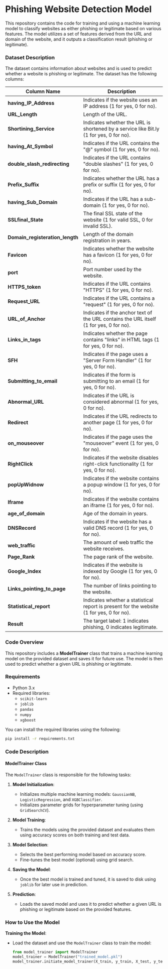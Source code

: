 # Phishing Website Detection Model

This repository contains the code for training and using a machine learning model to classify websites as either phishing or legitimate based on various features. The model utilizes a set of features derived from the URL and domain of the website, and it outputs a classification result (phishing or legitimate).

### Dataset Description

The dataset contains information about websites and is used to predict whether a website is phishing or legitimate. The dataset has the following columns:

| Column Name                        | Description                                                                                       |
|-------------------------------------|---------------------------------------------------------------------------------------------------|
| **having_IP_Address**               | Indicates if the website uses an IP address (1 for yes, 0 for no).                                |
| **URL_Length**                      | Length of the URL.                                                                                 |
| **Shortining_Service**              | Indicates whether the URL is shortened by a service like Bit.ly (1 for yes, 0 for no).             |
| **having_At_Symbol**                | Indicates if the URL contains the "@" symbol (1 for yes, 0 for no).                               |
| **double_slash_redirecting**        | Indicates if the URL contains "double slashes" (1 for yes, 0 for no).                             |
| **Prefix_Suffix**                   | Indicates whether the URL has a prefix or suffix (1 for yes, 0 for no).                           |
| **having_Sub_Domain**               | Indicates if the URL has a sub-domain (1 for yes, 0 for no).                                      |
| **SSLfinal_State**                  | The final SSL state of the website (1 for valid SSL, 0 for invalid SSL).                          |
| **Domain_registeration_length**     | Length of the domain registration in years.                                                       |
| **Favicon**                          | Indicates whether the website has a favicon (1 for yes, 0 for no).                                |
| **port**                             | Port number used by the website.                                                                   |
| **HTTPS_token**                     | Indicates if the URL contains "HTTPS" (1 for yes, 0 for no).                                      |
| **Request_URL**                     | Indicates if the URL contains a "request" (1 for yes, 0 for no).                                 |
| **URL_of_Anchor**                   | Indicates if the anchor text of the URL contains the URL itself (1 for yes, 0 for no).             |
| **Links_in_tags**                   | Indicates whether the page contains "links" in HTML tags (1 for yes, 0 for no).                   |
| **SFH**                             | Indicates if the page uses a "Server Form Handler" (1 for yes, 0 for no).                         |
| **Submitting_to_email**              | Indicates if the form is submitting to an email (1 for yes, 0 for no).                             |
| **Abnormal_URL**                    | Indicates if the URL is considered abnormal (1 for yes, 0 for no).                                |
| **Redirect**                         | Indicates if the URL redirects to another page (1 for yes, 0 for no).                             |
| **on_mouseover**                    | Indicates if the page uses the "mouseover" event (1 for yes, 0 for no).                            |
| **RightClick**                       | Indicates if the website disables right-click functionality (1 for yes, 0 for no).                |
| **popUpWidnow**                      | Indicates if the website contains a popup window (1 for yes, 0 for no).                           |
| **Iframe**                           | Indicates if the website contains an iframe (1 for yes, 0 for no).                                |
| **age_of_domain**                   | Age of the domain in years.                                                                       |
| **DNSRecord**                        | Indicates if the website has a valid DNS record (1 for yes, 0 for no).                             |
| **web_traffic**                      | The amount of web traffic the website receives.                                                   |
| **Page_Rank**                        | The page rank of the website.                                                                      |
| **Google_Index**                     | Indicates if the website is indexed by Google (1 for yes, 0 for no).                              |
| **Links_pointing_to_page**           | The number of links pointing to the website.                                                      |
| **Statistical_report**               | Indicates whether a statistical report is present for the website (1 for yes, 0 for no).         |
| **Result**                           | The target label: 1 indicates phishing, 0 indicates legitimate.                                     |

### Code Overview

This repository includes a **ModelTrainer** class that trains a machine learning model on the provided dataset and saves it for future use. The model is then used to predict whether a given URL is phishing or legitimate.

### Requirements

- Python 3.x
- Required libraries:
  - `scikit-learn`
  - `joblib`
  - `pandas`
  - `numpy`
  - `xgboost`

You can install the required libraries using the following:

```bash
pip install -r requirements.txt
```

### Code Description

#### ModelTrainer Class

The `ModelTrainer` class is responsible for the following tasks:

1. **Model Initialization**:
   - Initializes multiple machine learning models: `GaussianNB`, `LogisticRegression`, and `XGBClassifier`.
   - Initializes parameter grids for hyperparameter tuning (using `GridSearchCV`).

2. **Model Training**:
   - Trains the models using the provided dataset and evaluates them using accuracy scores on both training and test data.

3. **Model Selection**:
   - Selects the best performing model based on accuracy score.
   - Fine-tunes the best model (optional) using grid search.

4. **Saving the Model**:
   - Once the best model is trained and tuned, it is saved to disk using `joblib` for later use in prediction.

5. **Prediction**:
   - Loads the saved model and uses it to predict whether a given URL is phishing or legitimate based on the provided features.

### How to Use the Model

**Training the Model**:
   - Load the dataset and use the `ModelTrainer` class to train the model:
   
     ```python
     from model_trainer import ModelTrainer
     model_trainer = ModelTrainer("trained_model.pkl")
     model_trainer.initiate_model_trainer(X_train, y_train, X_test, y_test)
     ```
